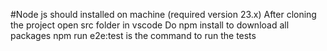 #Node js should installed on machine (required version 23.x)
After cloning the project open src folder in vscode
Do npm install to download all packages
npm run e2e:test is the command to run the tests
